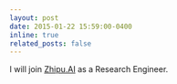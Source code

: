 ```yaml
---
layout: post
date: 2015-01-22 15:59:00-0400
inline: true
related_posts: false
---
```


I will join [Zhipu.AI](https://www.zhipuai.cn) as a Research Engineer.
